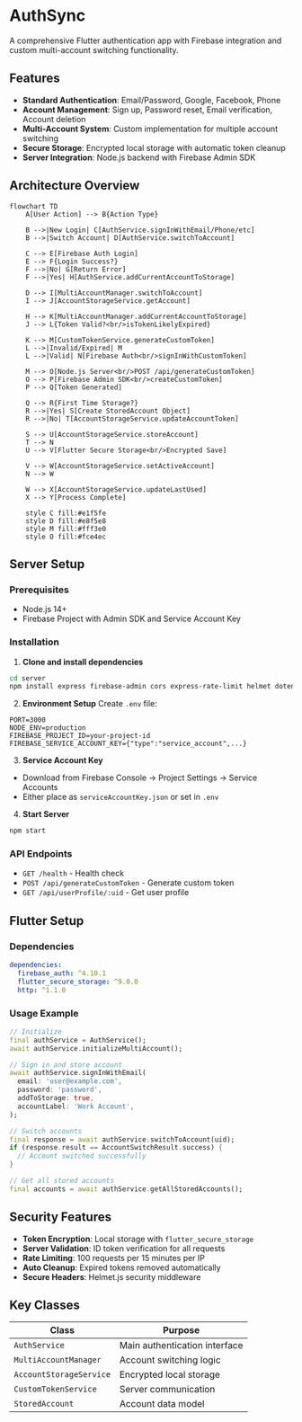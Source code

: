 # AuthSync

A comprehensive Flutter authentication app with Firebase integration and custom multi-account switching functionality.

## Features

- **Standard Authentication**: Email/Password, Google, Facebook, Phone
- **Account Management**: Sign up, Password reset, Email verification, Account deletion
- **Multi-Account System**: Custom implementation for multiple account switching
- **Secure Storage**: Encrypted local storage with automatic token cleanup
- **Server Integration**: Node.js backend with Firebase Admin SDK

## Architecture Overview

```mermaid
flowchart TD
    A[User Action] --> B{Action Type}
    
    B -->|New Login| C[AuthService.signInWithEmail/Phone/etc]
    B -->|Switch Account| D[AuthService.switchToAccount]
    
    C --> E[Firebase Auth Login]
    E --> F{Login Success?}
    F -->|No| G[Return Error]
    F -->|Yes| H[AuthService.addCurrentAccountToStorage]
    
    D --> I[MultiAccountManager.switchToAccount]
    I --> J[AccountStorageService.getAccount]
    
    H --> K[MultiAccountManager.addCurrentAccountToStorage]
    J --> L{Token Valid?<br/>isTokenLikelyExpired}
    
    K --> M[CustomTokenService.generateCustomToken]
    L -->|Invalid/Expired| M
    L -->|Valid| N[Firebase Auth<br/>signInWithCustomToken]
    
    M --> O[Node.js Server<br/>POST /api/generateCustomToken]
    O --> P[Firebase Admin SDK<br/>createCustomToken]
    P --> Q[Token Generated]
    
    Q --> R{First Time Storage?}
    R -->|Yes| S[Create StoredAccount Object]
    R -->|No| T[AccountStorageService.updateAccountToken]
    
    S --> U[AccountStorageService.storeAccount]
    T --> N
    U --> V[Flutter Secure Storage<br/>Encrypted Save]
    
    V --> W[AccountStorageService.setActiveAccount]
    N --> W
    
    W --> X[AccountStorageService.updateLastUsed]
    X --> Y[Process Complete]

    style C fill:#e1f5fe
    style D fill:#e8f5e8  
    style M fill:#fff3e0
    style O fill:#fce4ec
```

## Server Setup

### Prerequisites
- Node.js 14+
- Firebase Project with Admin SDK and Service Account Key

### Installation

1. **Clone and install dependencies**
```bash
cd server
npm install express firebase-admin cors express-rate-limit helmet dotenv
```

2. **Environment Setup**
Create `.env` file:
```env
PORT=3000
NODE_ENV=production
FIREBASE_PROJECT_ID=your-project-id
FIREBASE_SERVICE_ACCOUNT_KEY={"type":"service_account",...}
```

3. **Service Account Key**
- Download from Firebase Console → Project Settings → Service Accounts
- Either place as `serviceAccountKey.json` or set in `.env`

4. **Start Server**
```bash
npm start
```

### API Endpoints
- `GET /health` - Health check
- `POST /api/generateCustomToken` - Generate custom token
- `GET /api/userProfile/:uid` - Get user profile

## Flutter Setup

### Dependencies
```yaml
dependencies:
  firebase_auth: ^4.10.1
  flutter_secure_storage: ^9.0.0
  http: ^1.1.0
```

### Usage Example

```dart
// Initialize
final authService = AuthService();
await authService.initializeMultiAccount();

// Sign in and store account
await authService.signInWithEmail(
  email: 'user@example.com',
  password: 'password',
  addToStorage: true,
  accountLabel: 'Work Account',
);

// Switch accounts
final response = await authService.switchToAccount(uid);
if (response.result == AccountSwitchResult.success) {
  // Account switched successfully
}

// Get all stored accounts
final accounts = await authService.getAllStoredAccounts();
```

## Security Features

- **Token Encryption**: Local storage with `flutter_secure_storage`
- **Server Validation**: ID token verification for all requests
- **Rate Limiting**: 100 requests per 15 minutes per IP
- **Auto Cleanup**: Expired tokens removed automatically
- **Secure Headers**: Helmet.js security middleware

## Key Classes

| Class | Purpose |
|-------|---------|
| `AuthService` | Main authentication interface |
| `MultiAccountManager` | Account switching logic |
| `AccountStorageService` | Encrypted local storage |
| `CustomTokenService` | Server communication |
| `StoredAccount` | Account data model |
